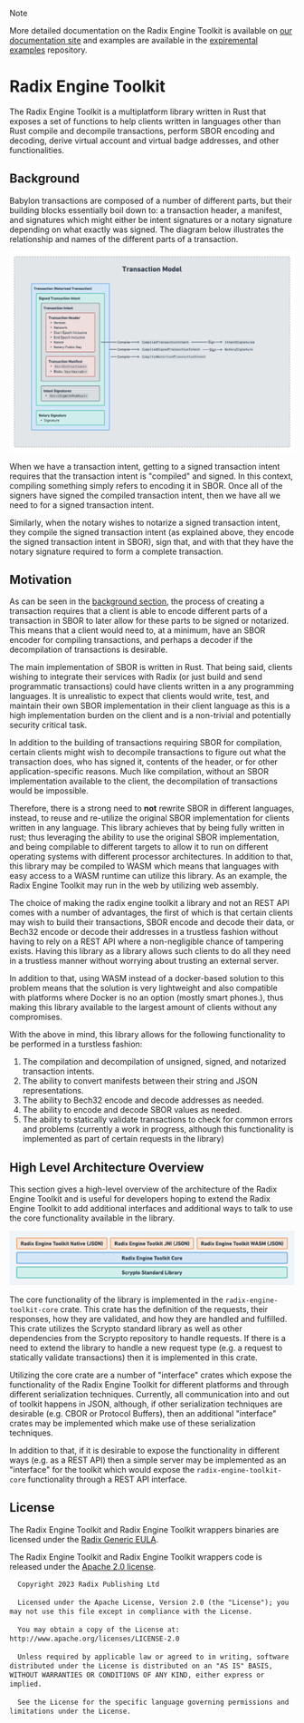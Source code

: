 > [!NOTE]  
> More detailed documentation on the Radix Engine Toolkit is available on [our documentation site](https://docs.radixdlt.com/docs/radix-engine-toolkit) and examples are available in the [expiremental examples](https://github.com/radixdlt/experimental-examples/tree/main/radix-engine-toolkit) repository.

# Radix Engine Toolkit

The Radix Engine Toolkit is a multiplatform library written in Rust that exposes a set of functions to help clients written in languages other than Rust compile and decompile transactions, perform SBOR encoding and decoding, derive virtual account and virtual badge addresses, and other functionalities.

## Background

Babylon transactions are composed of a number of different parts, but their building blocks essentially boil down to: a transaction header, a manifest, and signatures which might either be intent signatures or a notary signature depending on what exactly was signed. The diagram below illustrates the relationship and names of the different parts of a transaction.

![image](./assets/v0.5.0-transaction-model.png)

When we have a transaction intent, getting to a signed transaction intent requires that the transaction intent is "compiled" and signed. In this context, compiling something simply refers to encoding it in SBOR. Once all of the signers have signed the compiled transaction intent, then we have all we need to for a signed transaction intent.

Similarly, when the notary wishes to notarize a signed transaction intent, they compile the signed transaction intent (as explained above, they encode the signed transaction intent in SBOR), sign that, and with that they have the notary signature required to form a complete transaction.

## Motivation

As can be seen in the [background section](#background), the process of creating a transaction requires that a client is able to encode different parts of a transaction in SBOR to later allow for these parts to be signed or notarized. This means that a client would need to, at a minimum, have an SBOR encoder for compiling transactions, and perhaps a decoder if the decompilation of transactions is desirable.

The main implementation of SBOR is written in Rust. That being said, clients wishing to integrate their services with Radix (or just build and send programmatic transactions) could have clients written in a any programming languages. It is unrealistic to expect that clients would write, test, and maintain their own SBOR implementation in their client language as this is a high implementation burden on the client and is a non-trivial and potentially security critical task.

In addition to the building of transactions requiring SBOR for compilation, certain clients might wish to decompile transactions to figure out what the transaction does, who has signed it, contents of the header, or for other application-specific reasons. Much like compilation, without an SBOR implementation available to the client, the decompilation of transactions would be impossible.

Therefore, there is a strong need to **not** rewrite SBOR in different languages, instead, to reuse and re-utilize the original SBOR implementation for clients written in any language. This library achieves that by being fully written in rust; thus leveraging the ability to use the original SBOR implementation, and being compilable to different targets to allow it to run on different operating systems with different processor architectures. In addition to that, this library may be compiled to WASM which means that languages with easy access to a WASM runtime can utilize this library. As an example, the Radix Engine Toolkit may run in the web by utilizing web assembly.

The choice of making the radix engine toolkit a library and not an REST API comes with a number of advantages, the first of which is that certain clients may wish to build their transactions, SBOR encode and decode their data, or Bech32 encode or decode their addresses in a trustless fashion without having to rely on a REST API where a non-negligible chance of tampering exists. Having this library as a library allows such clients to do all they need in a trustless manner without worrying about trusting an external server.

In addition to that, using WASM instead of a docker-based solution to this problem means that the solution is very lightweight and also compatible with platforms where Docker is no an option (mostly smart phones.), thus making this library available to the largest amount of clients without any compromises.

With the above in mind, this library allows for the following functionality to be performed in a turstless fashion:

1. The compilation and decompilation of unsigned, signed, and notarized transaction intents.
2. The ability to convert manifests between their string and JSON representations.
3. The ability to Bech32 encode and decode addresses as needed.
4. The ability to encode and decode SBOR values as needed.
5. The ability to statically validate transactions to check for common errors and problems (currently a work in progress, although this functionality is implemented as part of certain requests in the library)

## High Level Architecture Overview

This section gives a high-level overview of the architecture of the Radix Engine Toolkit and is useful for developers hoping to extend the Radix Engine Toolkit to add additional interfaces and additional ways to talk to use the core functionality available in the library.

![image](./assets/library-overview.png)

The core functionality of the library is implemented in the `radix-engine-toolkit-core` crate. This crate has the definition of the requests, their responses, how they are validated, and how they are handled and fulfilled. This crate utilizes the Scrypto standard library as well as other dependencies from the Scrypto repository to handle requests. If there is a need to extend the library to handle a new request type (e.g. a request to statically validate transactions) then it is implemented in this crate. 

Utilizing the core crate are a number of "interface" crates which expose the functionality of the Radix Engine Toolkit for different platforms and through different serialization techniques. Currently, all communication into and out of toolkit happens in JSON, although, if other serialization techniques are desirable (e.g. CBOR or Protocol Buffers), then an additional "interface" crates may be implemented which make use of these serialization techniques. 

In addition to that, if it is desirable to expose the functionality in different ways (e.g. as a REST API) then a simple server may be implemented as an "interface" for the toolkit which would expose the `radix-engine-toolkit-core` functionality through a REST API interface.

## License

The Radix Engine Toolkit and Radix Engine Toolkit wrappers binaries are licensed under the [Radix Generic EULA](https://www.radixdlt.com/terms/genericEULA).

The Radix Engine Toolkit and Radix Engine Toolkit wrappers code is released under the [Apache 2.0 license](./LICENSE).


      Copyright 2023 Radix Publishing Ltd

      Licensed under the Apache License, Version 2.0 (the "License"); you may not use this file except in compliance with the License.

      You may obtain a copy of the License at: http://www.apache.org/licenses/LICENSE-2.0

      Unless required by applicable law or agreed to in writing, software distributed under the License is distributed on an "AS IS" BASIS, WITHOUT WARRANTIES OR CONDITIONS OF ANY KIND, either express or implied.

      See the License for the specific language governing permissions and limitations under the License.
